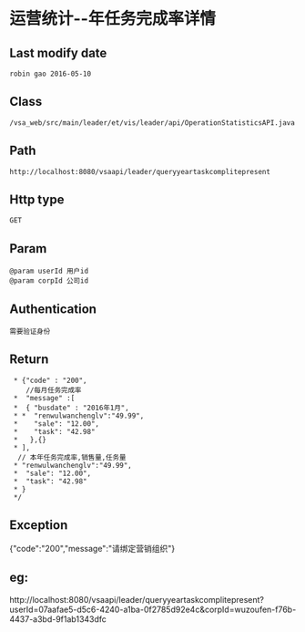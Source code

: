 # 运营统计--年任务完成率详情

## Last modify date
	robin gao 2016-05-10

## Class 
	/vsa_web/src/main/leader/et/vis/leader/api/OperationStatisticsAPI.java

## Path
	http://localhost:8080/vsaapi/leader/queryyeartaskcomplitepresent

## Http type
	GET

## Param
 	@param userId 用户id
 	@param corpId 公司id

## Authentication
	需要验证身份
	
## Return
	 * {"code" : "200",
	    //每月任务完成率
	 * 	"message" :[   
	 * 	{ "busdate" : "2016年1月",
	 * *  "renwulwanchenglv":"49.99",
	 *	  "sale": "12.00",
	 *	  "task": "42.98"
	 *   },{}
	 * ],
	  // 本年任务完成率,销售量,任务量
	 * "renwulwanchenglv":"49.99",
	 *	"sale": "12.00",
	 *	"task": "42.98"
	 * }
	 */

## Exception
   {"code":"200","message":"请绑定营销组织"}

## eg:
http://localhost:8080/vsaapi/leader/queryyeartaskcomplitepresent?userId=07aafae5-d5c6-4240-a1ba-0f2785d92e4c&corpId=wuzoufen-f76b-4437-a3bd-9f1ab1343dfc



